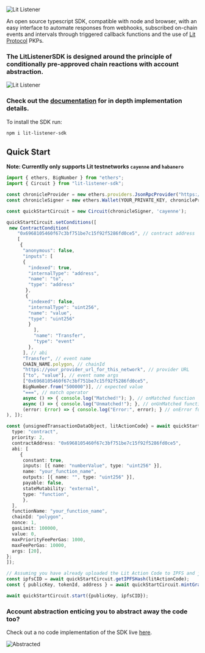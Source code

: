 ![Lit Listener](https://chromadin.infura-ipfs.io/ipfs/QmVt1J27ZQHYRTFFggEFnMx4WXqk6mWwiNE9V4dcztPMk6)

An open source typescript SDK, compatible with node and browser, with an easy interface to automate responses from webhooks, subscribed on-chain events and intervals through triggered callback functions and the use of [Lit Protocol](https://litprotocol.com) PKPs.

### The **LitListenerSDK** is designed around the principle of conditionally pre-approved chain reactions with account abstraction.

![Lit Listener](https://chromadin.infura-ipfs.io/ipfs/Qmdmr63FxiEm4AAxv6kmPK5PvEPMNNxS2KLzkCQdcbkFHr)

### Check out the [documentation](https://docs.irrevocable.dev) for in depth implementation details.

To install the SDK run:

```bash
npm i lit-listener-sdk
```

## Quick Start

**Note: Currentlly only supports Lit testnetworks `cayenne` and `habanero`**

```typescript
import { ethers, BigNumber } from "ethers";
import { Circuit } from "lit-listener-sdk";

const chronicleProvider = new ethers.providers.JsonRpcProvider("https://chain-rpc.litprotocol.com/http", 175177);
const chronicleSigner = new ethers.Wallet(YOUR_PRIVATE_KEY, chronicleProvider);

const quickStartCircuit = new Circuit(chronicleSigner, 'cayenne');

quickStartCircuit.setConditions([
 new ContractCondition(
    "0x6968105460f67c3bf751be7c15f92f5286fd0ce5", // contract address
    [
     {
      "anonymous": false,
      "inputs": [
      {
        "indexed": true,
        "internalType": "address",
        "name": "to",
        "type": "address"
       },
       {
        "indexed": false,
        "internalType": "uint256",
        "name": "value",
        "type": "uint256"
        }
          ],
          "name": "Transfer",
          "type": "event"
        },
      ], // abi
      "Transfer", // event name
      CHAIN_NAME.polygon, // chainId
      "https://your_provider_url_for_this_network", // provider URL
      ["to", "value"], // event name args
      ["0x6968105460f67c3bf751be7c15f92f5286fd0ce5",
      BigNumber.from("500000")], // expected value
      "===", // match operator
      async () => { console.log("Matched!"); }, // onMatched function
      async () => { console.log("Unmatched!"); }, // onUnMatched function
      (error: Error) => { console.log("Error:", error); } // onError function,
), ]);

const {unsignedTransactionDataObject, litActionCode} = await quickStartCircuit.setActions([{
  type: "contract",
  priority: 2,
  contractAddress: "0x6968105460f67c3bf751be7c15f92f5286fd0ce5",
  abi: [
     {
      constant: true,
      inputs: [{ name: "numberValue", type: "uint256" }],
      name: "your_function_name",
      outputs: [{ name: "", type: "uint256" }],
      payable: false,
      stateMutability: "external",
      type: "function",
      },
  ],
  functionName: "your_function_name",
  chainId: "polygon",
  nonce: 1,
  gasLimit: 100000,
  value: 0,
  maxPriorityFeePerGas: 1000,
  maxFeePerGas: 10000,
  args: [20],
};
]);

// Assuming you have already uploaded the Lit Action Code to IPFS and just need to retrive the hash
const ipfsCID = await quickStartCircuit.getIPFSHash(litActionCode);
const { publicKey, tokenId, address } = await quickStartCircuit.mintGrantBurnPKP(ipfsCID);

await quickStartCircuit.start({publicKey, ipfsCID});
```

### Account abstraction enticing you to abstract away the code too?

Check out a no code implementation of the SDK live [here](https://listener.irrevocable.dev).

![Abstracted](https://chromadin.infura-ipfs.io/ipfs/QmfMuhWVsCvRs6fAgWuL3yS7mNhqeasNLFQEr8cEbRfA9n)


